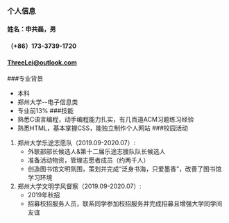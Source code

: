 ### 个人信息
#### 姓名：申共磊，男
#### （+86）173-3739-1720
#### ThreeLei@outlook.com
###专业背景
- 本科
- 郑州大学--电子信息类
- 专业前13%
###技能
- 熟悉C语言编程，动手编程能力扎实，有几百道ACM习题练习经验
- 熟悉HTML，基本掌握CSS，能独立制作个人网站
###校园活动
1. 郑州大学乐途志愿队（2019.09-2020.07）:
    - 外联部部长候选人&第十二届乐途志援队队长候选人
    - 准备活动物资，管理志愿者成员（约两千人）
    - 创造图书馆文明氛围，策划并完成“泛身书海，只爱墨香”，改善了图书馆学习环境
2. 郑州大学文明学风督察（2019.09-2020.07）:
    - 2019年秋招
    - 招募校招服务人员，联系同学参加校招服务并完成招募且增强大学同学间友谊
